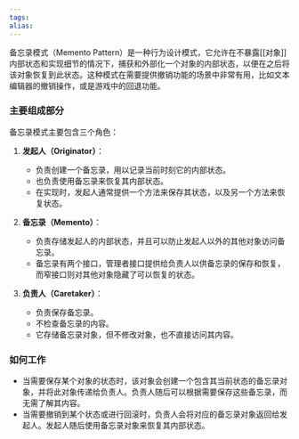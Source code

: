 ```yaml
---
tags: 
alias:
---
```

  
备忘录模式（Memento Pattern）是一种行为设计模式，它允许在不暴露[[对象]]内部状态和实现细节的情况下，捕获和外部化一个对象的内部状态，以便在之后将该对象恢复到此状态。这种模式在需要提供撤销功能的场景中非常有用，比如文本编辑器的撤销操作，或是游戏中的回退功能。

### 主要组成部分

备忘录模式主要包含三个角色：

1. **发起人（Originator）**：
    
    - 负责创建一个备忘录，用以记录当前时刻它的内部状态。
    - 也负责使用备忘录来恢复其内部状态。
    - 在实现时，发起人通常提供一个方法来保存其状态，以及另一个方法来恢复状态。
2. **备忘录（Memento）**：
    
    - 负责存储发起人的内部状态，并且可以防止发起人以外的其他对象访问备忘录。
    - 备忘录有两个接口，管理者接口提供给负责人以供备忘录的保存和恢复，而窄接口则对其他对象隐藏了可以恢复的状态。
3. **负责人（Caretaker）**：
    
    - 负责保存备忘录。
    - 不检查备忘录的内容。
    - 它存储备忘录对象，但不修改对象，也不直接访问其内容。

### 如何工作

- 当需要保存某个对象的状态时，该对象会创建一个包含其当前状态的备忘录对象，并将此对象传递给负责人。负责人随后可以根据需要保存这些备忘录，而无需了解其内容。
- 当需要撤销到某个状态或进行回滚时，负责人会将对应的备忘录对象返回给发起人。发起人随后使用备忘录对象来恢复其内部状态。